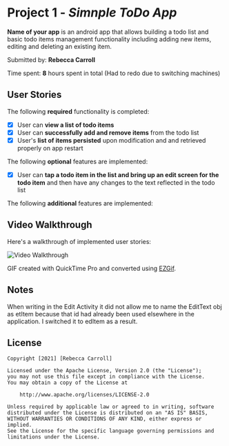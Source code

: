 # Project 1 - *Simnple ToDo App*

**Name of your app** is an android app that allows building a todo list and basic todo items management functionality including adding new items, editing and deleting an existing item.

Submitted by: **Rebecca Carroll**

Time spent: **8** hours spent in total (Had to redo due to switching machines)

## User Stories

The following **required** functionality is completed:

* [X] User can **view a list of todo items**
* [X] User can **successfully add and remove items** from the todo list
* [X] User's **list of items persisted** upon modification and and retrieved properly on app restart

The following **optional** features are implemented:

* [x] User can **tap a todo item in the list and bring up an edit screen for the todo item** and then have any changes to the text reflected in the todo list

The following **additional** features are implemented:

## Video Walkthrough

Here's a walkthrough of implemented user stories:

<img src='https://imgur.com/a/oUBn2Un' title='Video Walkthrough' width='' alt='Video Walkthrough' />

GIF created with QuickTime Pro and converted using  [EZGif](https://ezgif.com/).

## Notes

When writing in the Edit Activity it did not allow me to name the EditText obj as etItem because that id had already been used elsewhere in the application. I switched it to edItem as a result.

## License

    Copyright [2021] [Rebecca Carroll]

    Licensed under the Apache License, Version 2.0 (the "License");
    you may not use this file except in compliance with the License.
    You may obtain a copy of the License at

        http://www.apache.org/licenses/LICENSE-2.0

    Unless required by applicable law or agreed to in writing, software
    distributed under the License is distributed on an "AS IS" BASIS,
    WITHOUT WARRANTIES OR CONDITIONS OF ANY KIND, either express or implied.
    See the License for the specific language governing permissions and
    limitations under the License.
